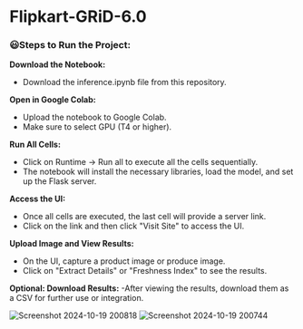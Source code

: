 # Flipkart-GRiD-6.0

### 😃Steps to Run the Project:

**Download the Notebook:**
- Download the inference.ipynb file from this repository.

**Open in Google Colab:**
- Upload the notebook to Google Colab.
- Make sure to select GPU (T4 or higher).

**Run All Cells:**
- Click on Runtime → Run all to execute all the cells sequentially.
- The notebook will install the necessary libraries, load the model, and set up the Flask server.

**Access the UI:**
- Once all cells are executed, the last cell will provide a server link.
- Click on the link and then click "Visit Site" to access the UI.

**Upload Image and View Results:**
- On the UI, capture a product image or produce image.
- Click on "Extract Details" or "Freshness Index" to see the results.

**Optional: Download Results:**
-After viewing the results, download them as a CSV for further use or integration.

![Screenshot 2024-10-19 200818](https://github.com/user-attachments/assets/6bfd1962-4306-4a2d-bbf7-3bc168fb84a4)
![Screenshot 2024-10-19 200744](https://github.com/user-attachments/assets/d0726f0a-7a9a-4fba-8a54-e1bb404c8e1c)
